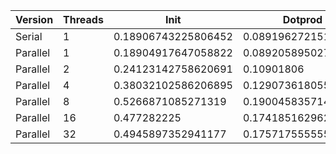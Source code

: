 | Version  | Threads |         Init        |       Dotprod       |         User        |         Sys         |       Elapsed       |      Speedup       |      Efficiency     |
|----------|---------|---------------------|---------------------|---------------------|---------------------|---------------------|--------------------|---------------------|
|  Serial  |    1    | 0.18906743225806452 | 0.08919627215189874 | 0.16084507042253518 |  0.1333768115942029 | 0.29391447368421053 |        1.0         |         1.0         |
| Parallel |    1    | 0.18904917647058822 | 0.08920589502762431 | 0.16265000000000002 |  0.1324246575342466 | 0.29443137254901963 | 0.9982444164820682 |  0.9982444164820682 |
| Parallel |    2    | 0.24123142758620691 |      0.10901806     | 0.21412121212121216 |  0.1748550724637681 | 0.19682758620689655 | 1.493258538339542  |  0.746629269169771  |
| Parallel |    4    | 0.38032102586206895 | 0.12907361805555556 |  0.3613333333333333 | 0.24308029197080291 |  0.1566206896551724 | 1.876600558529746  |  0.4691501396324365 |
| Parallel |    8    |  0.5266871085271319 |  0.1900458357142857 |  0.571094890510949  | 0.36503846153846153 | 0.12288775510204082 | 2.3917311650795177 |  0.2989663956349397 |
| Parallel |    16   |     0.477282225     | 0.17418516296296296 |  0.3436783216783217 | 0.33446323529411764 | 0.11948920863309351 | 2.4597574713772814 |  0.1537348419610801 |
| Parallel |    32   |  0.4945897352941177 | 0.17571755555555554 |  0.3501851851851851 | 0.34531468531468534 | 0.11848031496062993 | 2.4807030077686405 | 0.07752196899277002 |